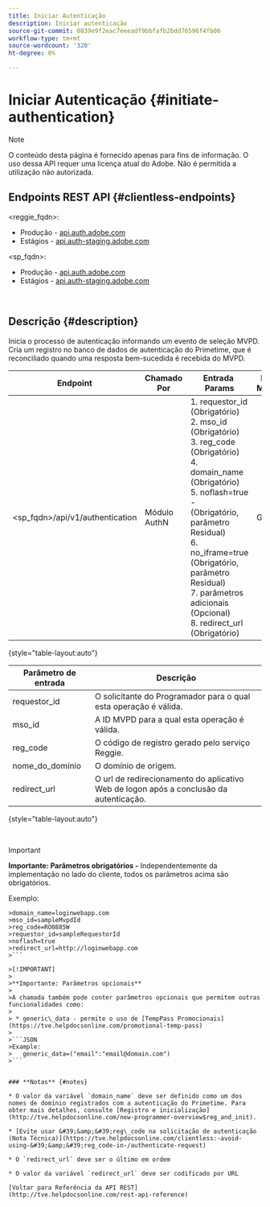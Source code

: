 ```yaml
---
title: Iniciar Autenticação
description: Iniciar autenticação
source-git-commit: 0839e9f2eac7eeeadf9bbfafb2bdd76596f4fb06
workflow-type: tm+mt
source-wordcount: '320'
ht-degree: 0%

---
```



# Iniciar Autenticação {#initiate-authentication}

>[!NOTE]
>
>O conteúdo desta página é fornecido apenas para fins de informação. O uso dessa API requer uma licença atual do Adobe. Não é permitida a utilização não autorizada.

## Endpoints REST API {#clientless-endpoints}

&lt;reggie_fqdn>:

* Produção - [api.auth.adobe.com](http://api.auth.adobe.com/)
* Estágios - [api.auth-staging.adobe.com](http://api.auth-staging.adobe.com/)

&lt;sp_fqdn>:

* Produção - [api.auth.adobe.com](http://api.auth.adobe.com/)
* Estágios - [api.auth-staging.adobe.com](http://api.auth-staging.adobe.com/)

</br>


## Descrição {#description}

Inicia o processo de autenticação informando um evento de seleção MVPD. Cria um registro no banco de dados de autenticação do Primetime, que é reconciliado quando uma resposta bem-sucedida é recebida do MVPD. 



| Endpoint | Chamado  </br>Por | Entrada   </br>Params | HTTP  </br>Método | Resposta | HTTP  </br>Resposta |
| --- | --- | --- | --- | --- | --- |
| &lt;sp_fqdn>/api/v1/authentication | Módulo AuthN | 1. requestor_id (Obrigatório)</br>2.  mso_id (Obrigatório)</br>3.  reg_code (Obrigatório)</br>4.  domain_name (Obrigatório)</br>5.  noflash=true -  </br>    (Obrigatório, parâmetro Residual)</br>6.  no_iframe=true (Obrigatório, parâmetro Residual)</br>7.  parâmetros adicionais (Opcional)</br>8.  redirect_url (Obrigatório) | GET | O Aplicativo Web de Logon é redirecionado para a página de logon do MVPD. | 302 para implementações completas de redirecionamento |

{style=&quot;table-layout:auto&quot;}


| Parâmetro de entrada | Descrição |
| --- | --- |
| requestor_id | O solicitante do Programador para o qual esta operação é válida. |
| mso_id | A ID MVPD para a qual esta operação é válida. |
| reg_code | O código de registro gerado pelo serviço Reggie. |
| nome_do_domínio | O domínio de origem. |
| redirect_url | O url de redirecionamento do aplicativo Web de logon após a conclusão da autenticação. |

{style=&quot;table-layout:auto&quot;}

</br>

>[!IMPORTANT]
> 
>**Importante: Parâmetros obrigatórios -** Independentemente da implementação no lado do cliente, todos os parâmetros acima são obrigatórios.
>
>
>Exemplo:    
>
>
```
>domain_name=loginwebapp.com
>mso_id=sampleMvpdId
>reg_code=RO0885W
>requestor_id=sampleRequestorId
>noflash=true
>redirect_url=http://loginwebapp.com
>```

>[!IMPORTANT]
> 
>**Importante: Parâmetros opcionais**
>
>A chamada também pode conter parâmetros opcionais que permitem outras funcionalidades como:
>
> * generic\_data - permite o uso de [TempPass Promocionais](https://tve.helpdocsonline.com/promotional-temp-pass)
>
>```JSON
>Example:
>   generic_data=("email":"email@domain.com")
>```


### **Notas** {#notes}

* O valor da variável `domain_name` deve ser definido como um dos nomes de domínio registrados com a autenticação do Primetime. Para obter mais detalhes, consulte [Registro e inicialização](http://tve.helpdocsonline.com/new-programmer-overview$reg_and_init).

* [Evite usar &#39;&amp;&#39;reg\_code na solicitação de autenticação (Nota Técnica)](https://tve.helpdocsonline.com/clientless:-avoid-using-&#39;&amp;&#39;reg_code-in-/authenticate-request)

* O `redirect_url` deve ser o último em ordem

* O valor da variável `redirect_url` deve ser codificado por URL

[Voltar para Referência da API REST](http://tve.helpdocsonline.com/rest-api-reference)
